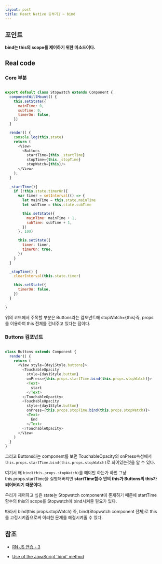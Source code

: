 ```yaml
---
layout: post
title: React Native 공부기1 ~ bind
---
```


## 포인트

**bind는 this의 scope를 제어하기 위한 메소드이다.**

## Real code

### Core 부분

```javascript

export default class Stopwatch extends Component {
  componentWillMount() {
    this.setState({
      mainTime: 0,
      subTime: 0,
      timerOn: false,
    })
  }

  render() {
    console.log(this.state)
    return (
      <View>
        <Buttons 
          startTime={this._startTime} 
          stopTime={this._stopTime} 
          stopWatch={this}/>
      </View>
    );
  }
  
  _startTime(){
    if (!this.state.timerOn){
      var timer = setInterval(() => {
        let mainTime = this.state.mainTime
        let subTime = this.state.subTime

        this.setState({
          mainTime: mainTime + 1,
          subTime: subTime + 1,
        })
      }, 100)

      this.setState({
        timer: timer,
        timerOn: true,
      })
    }
  }

  _stopTime() {
    clearInterval(this.state.timer)

    this.setState({
      timerOn: false,
    })
  }
  
}
```

위의 코드에서 주목할 부분은 Buttons라는 컴포넌트에 stopWatch={this}즉,
props를 이용하여 this 전체를 건네주고 있다는 점이다.


### Buttons 컴포넌트

```javascript

class Buttons extends Component {
  render() {
    return (
      <View style={day1Style.buttons}>
        <TouchableOpacity
          style={day1Style.button}
          onPress={this.props.startTime.bind(this.props.stopWatch)}>
          <Text>
            start
          </Text>
        </TouchableOpacity>
        <TouchableOpacity
          style={day1Style.button}
          onPress={this.props.stopTime.bind(this.props.stopWatch)}>
          <Text>
            End
          </Text>
        </TouchableOpacity>
      </View>
    )
  }
}

```

그리고 Buttons라는 component를 보면 TouchableOpacity의 onPress속성에서
`this.props.startTime.bind(this.props.stopWatch)`로 되어있는것을 알 수 있다.

여기서 왜 `bind(this.props.stopWatch)`를 해야만 하는가 하면
그냥 this.props.startTime을 실행해버리면 
**startTime함수 안의 this가 Buttons의 this가 되어버리기 때문이다.**

우리가 제어하고 싶은 state는 Stopwatch component에 존재하기 때문에
startTime함수의 this의 scope를 Stopwatch에 bind시켜줄 필요가 있다.

따라서 bind(this.props.stopWatch) 즉, bind(Stopwatch component 전체)로 this를 고정시켜줌으로써
이러한 문제를 해결시켜줄 수 있다.

## 참조
- [RN JS 연습 - 3](https://g6ling.gitbooks.io/react-native-tutorial-korean/content/2_5ko.html)

- [Use of the JavaScript 'bind' method](http://stackoverflow.com/questions/2236747/use-of-the-javascript-bind-method)
